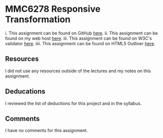 # MMC6278 Responsive Transformation

i. This assignment can be found on GitHub [here](https://github.com/paikchristina/project_transformation_paik_christina).
ii. This assignment can be found on my web host [here](christinapaik.net/project_transformation_paik_christina).
iii. This assignment can be found on W3C's validator [here](https://validator.w3.org/check?uri=christinapaik.net%2Fproject_transformation_paik_christina&charset=%28detect+automatically%29&doctype=Inline&group=0).
iiii. This assignment can be found on HTML5 Outliner [here](https://gsnedders.html5.org/outliner/process.py?url=http%3A%2F%2Fchristinapaik.net%2Fproject_transformation_paik_christina).

## Resources

I did not use any resources outside of the lectures and my notes on this assignment.

## Deducations

I reviewed the list of deductions for this project and in the syllabus.

## Comments

I have no comments for this assignment.
